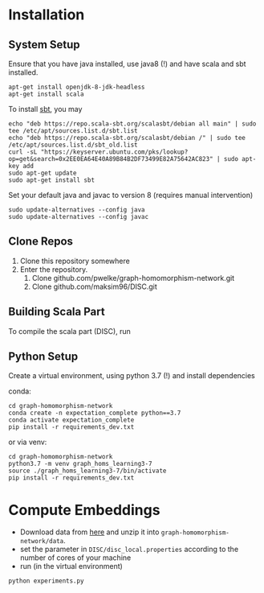# Installation

## System Setup
Ensure that you have java installed, use java8 (!) and have scala and sbt installed.

```
apt-get install openjdk-8-jdk-headless
apt-get install scala
```

To install [sbt](https://repo.scala-sbt.org/), you may 
```
echo "deb https://repo.scala-sbt.org/scalasbt/debian all main" | sudo tee /etc/apt/sources.list.d/sbt.list
echo "deb https://repo.scala-sbt.org/scalasbt/debian /" | sudo tee /etc/apt/sources.list.d/sbt_old.list
curl -sL "https://keyserver.ubuntu.com/pks/lookup?op=get&search=0x2EE0EA64E40A89B84B2DF73499E82A75642AC823" | sudo apt-key add
sudo apt-get update
sudo apt-get install sbt 
```

Set your default java and javac to version 8 (requires manual intervention)
```
sudo update-alternatives --config java
sudo update-alternatives --config javac
```

## Clone Repos

1) Clone this repository somewhere
2) Enter the repository.
    1) Clone github.com/pwelke/graph-homomorphism-network.git
    2) Clone github.com/maksim96/DISC.git


## Building Scala Part

To compile the scala part (DISC), run

## Python Setup

Create a virtual environment, using python 3.7 (!) and install dependencies

conda:
```
cd graph-homomorphism-network
conda create -n expectation_complete python==3.7
conda activate expectation_complete
pip install -r requirements_dev.txt
```

or via venv:
```
cd graph-homomorphism-network
python3.7 -m venv graph_homs_learning3-7
source ./graph_homs_learning3-7/bin/activate
pip install -r requirements_dev.txt
```



# Compute Embeddings

- Download data from [here](https://drive.google.com/file/d/15w7UyqG_MjCqdRL2fA87m7-vanjddKNh/view?usp=sharing) and unzip it into `graph-homomorphism-network/data`.
- set the parameter in `DISC/disc_local.properties` according to the number of cores of your machine
- run (in the virtual environment)
```
python experiments.py
```






